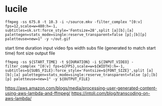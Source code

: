 # lucile

```
ffmpeg -ss 675.8 -t 10.3 -i ~/source.mkv -filter_complex "[0:v] fps=12,scale=w=480:h=-1, subtitles=sk.srt:force_style='Fontsize=28',split [a][b];[a] palettegen=stats_mode=single:reserve_transparent=false [p];[b][p] paletteuse=new=1" -y ~/out.gif
```

start time
duration
input video
fps
width
subs file (generated to match start time)
font size
output file
```
ffmpeg -ss ${START_TIME} -t ${DURATION} -i ${INPUT_VIDEO} -filter_complex "[0:v] fps=${FPS},scale=w=${WIDTH}:h=-1, subtitles=${SUBS_FILE}:force_style='Fontsize=${FONT_SIZE}',split [a][b];[a] palettegen=stats_mode=single:reserve_transparent=false [p];[b][p] paletteuse=new=1" -y ${OUTPUT_FILE}
```

https://aws.amazon.com/blogs/media/processing-user-generated-content-using-aws-lambda-and-ffmpeg/
https://intoli.com/blog/transcoding-on-aws-lambda/